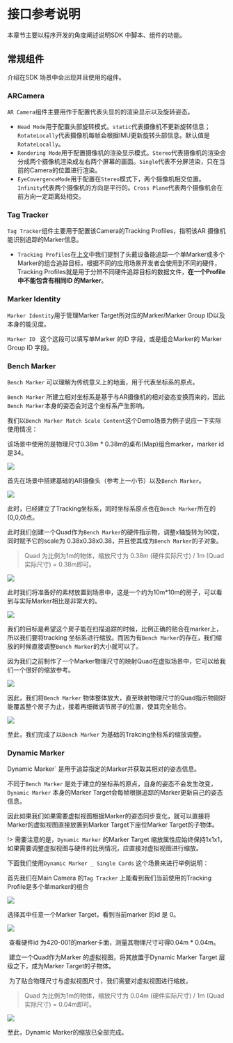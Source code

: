 # 接口参考说明

本章节主要以程序开发的角度阐述说明SDK 中脚本、组件的功能。



## 常规组件

介绍在SDK 场景中会出现并且使用的组件。



### ARCamera

`AR Camera`组件主要用作于配置代表头显的的渲染显示以及旋转姿态。

- `Head Mode`用于配置头部旋转模式。`static`代表摄像机不更新旋转信息；`RotateLocally`代表摄像机每帧会根据IMU更新旋转头部信息。默认值是`RotateLocally`。
- `Rendering Mode`用于配置摄像机的渲染显示模式。`Stereo`代表摄像机的渲染会分成两个摄像机渲染成左右两个屏幕的画面。`Single`代表不分屏渲染，只在当前的Camera的位置进行渲染。
- `EyeCovergenceMode`用于配置在`Stereo`模式下，两个摄像机相交位置。`Infinity`代表两个摄像机的方向是平行的。`Cross Plane`代表两个摄像机会在前方向一定距离处相交。



### Tag Tracker

`Tag Tracker`组件主要用于配置该Camera的Tracking Profiles，指明该AR 摄像机能识别追踪的Marker信息。

- `Tracking Profiles`在[上文](README.md)中我们提到了头戴设备能追踪一个单Marker或多个Marker的组合追踪目标，根据不同的应用场景开发者会使用到不同的硬件，Tracking Profiles就是用于分辨不同硬件追踪目标的数据文件，**在一个Profile中不能包含有相同ID 的Marker**。



### Marker Identity

`Marker Identity`用于管理Marker Target所对应的Marker/Marker Group ID以及本身的能见度。

`Marker ID ` 这个这段可以填写单Marker 的ID 字段，或是组合Marker的 Marker Group ID 字段。



### Bench Marker

`Bench Marker` 可以理解为传统意义上的地面，用于代表坐标系的原点。

`Bench Marker` 所建立相对坐标系是基于与AR摄像机的相对姿态变换而来的，因此`Bench Marker`本身的姿态会对这个坐标系产生影响。

我们以`Bench Marker Match Scale Content`这个Demo场景为例子说应一下实际使用情况：

该场景中使用的是物理尺寸0.38m * 0.38m的桌布(Map)组合marker，marker id是34。

![](https://ximmerse-1253940012.cos.ap-guangzhou.myqcloud.com/slide-in-sdk/bechmarker-sample-profile.png)

首先在场景中搭建基础的AR摄像头（参考上一小节）以及`Bench Marker`。

![](https://ximmerse-1253940012.cos.ap-guangzhou.myqcloud.com/slide-in-sdk/benchmarker-sample-inspector.png)

此时，已经建立了Tracking坐标系，同时坐标系原点也在`Bench Marker`所在的(0,0,0)点。

此时我们创建一个Quad作为`Bench Marker`的硬件指示物，调整x轴旋转为90度，同时赋予它的scale为 0.38x0.38x0.38，并且使其成为`Bench Marker`的子对象。

> Quad 为比例为1m的物体，缩放尺寸为 0.38m (硬件实际尺寸) / 1m (Quad实际尺寸) = 0.38m即可。

![](https://ximmerse-1253940012.cos.ap-guangzhou.myqcloud.com/slide-in-sdk/benchmarker-sample-quad-inspector.png)

此时我们将准备好的素材放置到场景中，这是一个约为10m*10m的房子，可以看到与实际Marker相比是非常大的。

![](https://ximmerse-1253940012.cos.ap-guangzhou.myqcloud.com/slide-in-sdk/benchmarker-sample-house.png)

我们的目标是希望这个房子能在扫描追踪的时候，比例正确的贴合在marker上，所以我们要将tracking 坐标系进行缩放。而因为有`Bench Marker`的存在，我们缩放的时候直接调整`Bench Marker`的大小就可以了。

因为我们之前制作了一个Marker物理尺寸的映射Quad在虚拟场景中，它可以给我们一个很好的缩放参考。

![](https://ximmerse-1253940012.cos.ap-guangzhou.myqcloud.com/slide-in-sdk/benchmarker-sample-house-scale.png)

因此，我们将`Bench Marker` 物体整体放大，直至映射物理尺寸的Quad指示物刚好能覆盖整个房子为止，接着再细微调节房子的位置，使其完全贴合。

![](https://ximmerse-1253940012.cos.ap-guangzhou.myqcloud.com/slide-in-sdk/benchmarker-sample-house-ar.png)

至此，我们完成了以`Bench Marker` 为基础的Trakcing坐标系的缩放调整。



### Dynamic Marker

Dynamic Marker` 是用于追踪指定的Marker并获取其相对的姿态信息。

不同于`Bench Marker` 是处于建立的坐标系的原点，自身的姿态不会发生改变，`Dynamic Marker` 本身的Marker Target会每帧根据追踪的Marker更新自己的姿态信息。

因此如果我们如果需要虚拟视图根据Marker的姿态同步变化，就可以直接将Marker的虚拟视图直接放置到Marker Target下座位Marker Target的子物体。

!> 需要注意的是，`Dynamic Marker` 的Marker Target 缩放属性应始终保持1x1x1，如果需要调整虚拟视图与硬件的比例情况，应直接对虚拟视图进行缩放。

下面我们使用`Dynamic Marker _ Single Cards` 这个场景来进行举例说明：

首先我们在Main Camera 的`Tag Tracker` 上能看到我们当前使用的Tracking Profile是多个单marker的组合

![](https://ximmerse-1253940012.cos.ap-guangzhou.myqcloud.com/slide-in-sdk/dynamic-sample-cards-profiles.png)

选择其中任意一个Marker Target，看到当前marker 的id 是 0。

![](https://ximmerse-1253940012.cos.ap-guangzhou.myqcloud.com/slide-in-sdk/dynamic-sample-cards-inspector.png)

​	查看硬件id 为420-001的marker卡面，测量其物理尺寸可得0.04m * 0.04m。

​	建立一个Quad作为Marker 的虚拟视图，将其放置于Dynamic Marker Target 层级之下，成为Marker Target的子物体。

​	为了贴合物理尺寸与虚拟视图尺寸，我们需要对虚拟视图进行缩放。

> Quad 为比例为1m的物体，缩放尺寸为 0.04m (硬件实际尺寸) / 1m (Quad实际尺寸) = 0.04m即可。

![](https://ximmerse-1253940012.cos.ap-guangzhou.myqcloud.com/slide-in-sdk/dynamic-sample-marker-scale.png)

至此，Dynamic Marker的缩放已全部完成。


